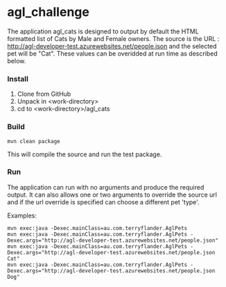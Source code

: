 # agl_challenge
The application agl_cats is designed to output by default the HTML formatted list of Cats by Male and Female owners. The source is the URL : http://agl-developer-test.azurewebsites.net/people.json and the selected pet will be "Cat". These values can be overidded at run time as described below. 

### Install

1. Clone from GitHub
2. Unpack in \<work-directory>
3. cd to \<work-directory>/agl_cats

### Build

```
mvn clean package
```

This will compile the source and run the test package.

### Run

The application can run with no arguments and produce the required output. It can also allows one or two arguments to override the source url and if the url override is specified can choose a different pet 'type'.

Examples:

```
mvn exec:java -Dexec.mainClass=au.com.terryflander.AglPets
mvn exec:java -Dexec.mainClass=au.com.terryflander.AglPets -Dexec.args="http://agl-developer-test.azurewebsites.net/people.json"
mvn exec:java -Dexec.mainClass=au.com.terryflander.AglPets -Dexec.args="http://agl-developer-test.azurewebsites.net/people.json Cat"
mvn exec:java -Dexec.mainClass=au.com.terryflander.AglPets -Dexec.args="http://agl-developer-test.azurewebsites.net/people.json Dog"
```